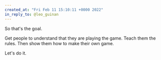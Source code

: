 ```yaml
---
created_at: "Fri Feb 11 15:10:11 +0000 2022"
in_reply_to: @leo_guinan
---
```


So that's the goal.

Get people to understand that they are playing the game. Teach them the rules. Then show them how to make their own game.

Let's do it.